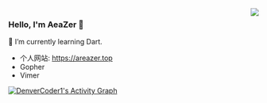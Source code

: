 <img align="right" src="https://github-readme-stats.vercel.app/api?username=AeaZer&show_icons=true&icon_color=805AD5&text_color=718096&bg_color=ffffff&hide_title=true" />

### Hello, I'm AeaZer 👋

🌱 I’m currently learning Dart.

- 个人网站: https://areazer.top
- Gopher
- Vimer

<!-- https://github.com/ashutosh00710/github-readme-activity-graph -->
<a href="https://github.com/ashutosh00710/github-readme-activity-graph"><img alt="DenverCoder1's Activity Graph" src="https://activity-graph.herokuapp.com/graph?username=AeaZer&bg_color=FFFFFF&color=409EFF&line=F85D7F&point=F85D7F&hide_border=true" /></a>
